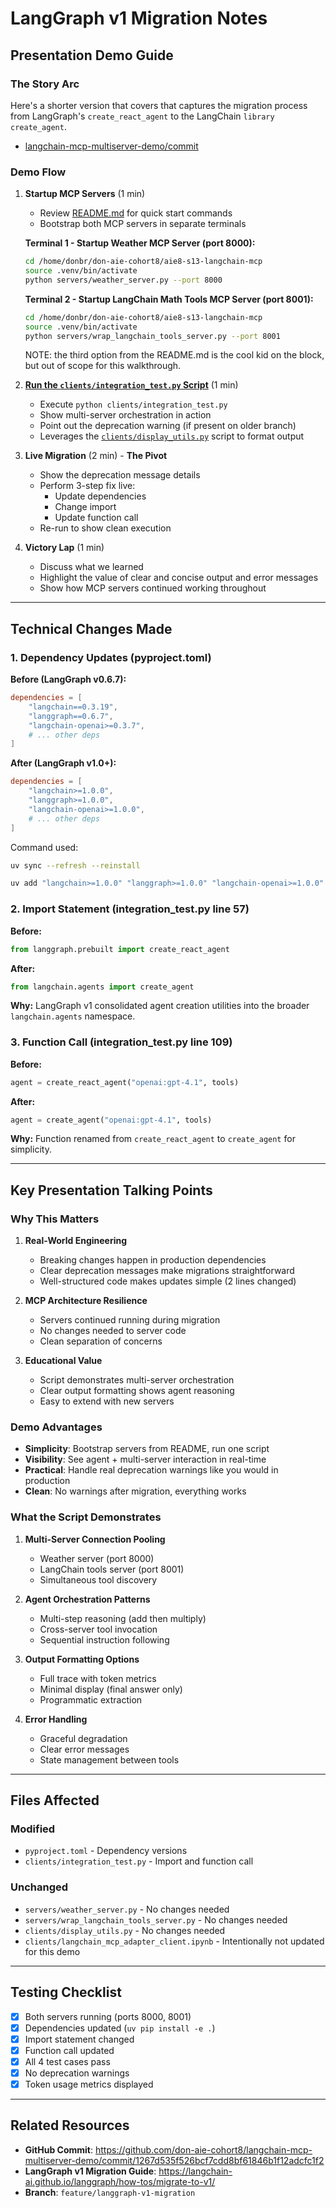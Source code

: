 # LangGraph v1 Migration Notes
## Presentation Demo Guide

### The Story Arc

Here's a shorter version that covers that captures the migration process from LangGraph's `create_react_agent` to the LangChain `library create_agent`.

- [langchain-mcp-multiserver-demo/commit](https://github.com/don-aie-cohort8/langchain-mcp-multiserver-demo/commit/1267d535f526bcf7cdd8bf61846b1f12adcfc1f2)

### Demo Flow

1. **Startup MCP Servers** (1 min)
   - Review [README.md](./README.md) for quick start commands
   - Bootstrap both MCP servers in separate terminals

   **Terminal 1 - Startup Weather MCP Server (port 8000):**
   ```bash
   cd /home/donbr/don-aie-cohort8/aie8-s13-langchain-mcp
   source .venv/bin/activate
   python servers/weather_server.py --port 8000
   ```

   **Terminal 2 - Startup LangChain Math Tools MCP Server (port 8001):**
   ```bash
   cd /home/donbr/don-aie-cohort8/aie8-s13-langchain-mcp
   source .venv/bin/activate
   python servers/wrap_langchain_tools_server.py --port 8001
   ```

   NOTE:  the third option from the README.md is the cool kid on the block, but out of scope for this walkthrough.

2. [**Run the `clients/integration_test.py` Script**](../clients/integration_test.py) (1 min)
   - Execute `python clients/integration_test.py`
   - Show multi-server orchestration in action
   - Point out the deprecation warning (if present on older branch)
   - Leverages the [`clients/display_utils.py`](../clients/display_utils.py) script to format output

3. **Live Migration** (2 min) - **The Pivot**
   - Show the deprecation message details
   - Perform 3-step fix live:
     - Update dependencies
     - Change import
     - Update function call
   - Re-run to show clean execution

4. **Victory Lap** (1 min)
   - Discuss what we learned
   - Highlight the value of clear and concise output and error messages
   - Show how MCP servers continued working throughout

---

## Technical Changes Made

### 1. Dependency Updates (pyproject.toml)

**Before (LangGraph v0.6.7):**
```toml
dependencies = [
    "langchain==0.3.19",
    "langgraph==0.6.7",
    "langchain-openai>=0.3.7",
    # ... other deps
]
```

**After (LangGraph v1.0+):**
```toml
dependencies = [
    "langchain>=1.0.0",
    "langgraph>=1.0.0",
    "langchain-openai>=1.0.0",
    # ... other deps
]
```

Command used:

```bash
uv sync --refresh --reinstall
```

```bash
uv add "langchain>=1.0.0" "langgraph>=1.0.0" "langchain-openai>=1.0.0"
```

### 2. Import Statement (integration_test.py line 57)

**Before:**
```python
from langgraph.prebuilt import create_react_agent
```

**After:**
```python
from langchain.agents import create_agent
```

**Why:** LangGraph v1 consolidated agent creation utilities into the broader `langchain.agents` namespace.

### 3. Function Call (integration_test.py line 109)

**Before:**
```python
agent = create_react_agent("openai:gpt-4.1", tools)
```

**After:**
```python
agent = create_agent("openai:gpt-4.1", tools)
```

**Why:** Function renamed from `create_react_agent` to `create_agent` for simplicity.

---

## Key Presentation Talking Points

### Why This Matters

1. **Real-World Engineering**
   - Breaking changes happen in production dependencies
   - Clear deprecation messages make migrations straightforward
   - Well-structured code makes updates simple (2 lines changed)

2. **MCP Architecture Resilience**
   - Servers continued running during migration
   - No changes needed to server code
   - Clean separation of concerns

3. **Educational Value**
   - Script demonstrates multi-server orchestration
   - Clear output formatting shows agent reasoning
   - Easy to extend with new servers

### Demo Advantages

- **Simplicity**: Bootstrap servers from README, run one script
- **Visibility**: See agent + multi-server interaction in real-time
- **Practical**: Handle real deprecation warnings like you would in production
- **Clean**: No warnings after migration, everything works

### What the Script Demonstrates

1. **Multi-Server Connection Pooling**
   - Weather server (port 8000)
   - LangChain tools server (port 8001)
   - Simultaneous tool discovery

2. **Agent Orchestration Patterns**
   - Multi-step reasoning (add then multiply)
   - Cross-server tool invocation
   - Sequential instruction following

3. **Output Formatting Options**
   - Full trace with token metrics
   - Minimal display (final answer only)
   - Programmatic extraction

4. **Error Handling**
   - Graceful degradation
   - Clear error messages
   - State management between tools

---

## Files Affected

### Modified
- `pyproject.toml` - Dependency versions
- `clients/integration_test.py` - Import and function call

### Unchanged
- `servers/weather_server.py` - No changes needed
- `servers/wrap_langchain_tools_server.py` - No changes needed
- `clients/display_utils.py` - No changes needed
- `clients/langchain_mcp_adapter_client.ipynb` - Intentionally not updated for this demo

---

## Testing Checklist

- [x] Both servers running (ports 8000, 8001)
- [x] Dependencies updated (`uv pip install -e .`)
- [x] Import statement changed
- [x] Function call updated
- [x] All 4 test cases pass
- [x] No deprecation warnings
- [x] Token usage metrics displayed

---

## Related Resources

- **GitHub Commit**: https://github.com/don-aie-cohort8/langchain-mcp-multiserver-demo/commit/1267d535f526bcf7cdd8bf61846b1f12adcfc1f2
- **LangGraph v1 Migration Guide**: https://langchain-ai.github.io/langgraph/how-tos/migrate-to-v1/
- **Branch**: `feature/langgraph-v1-migration`
